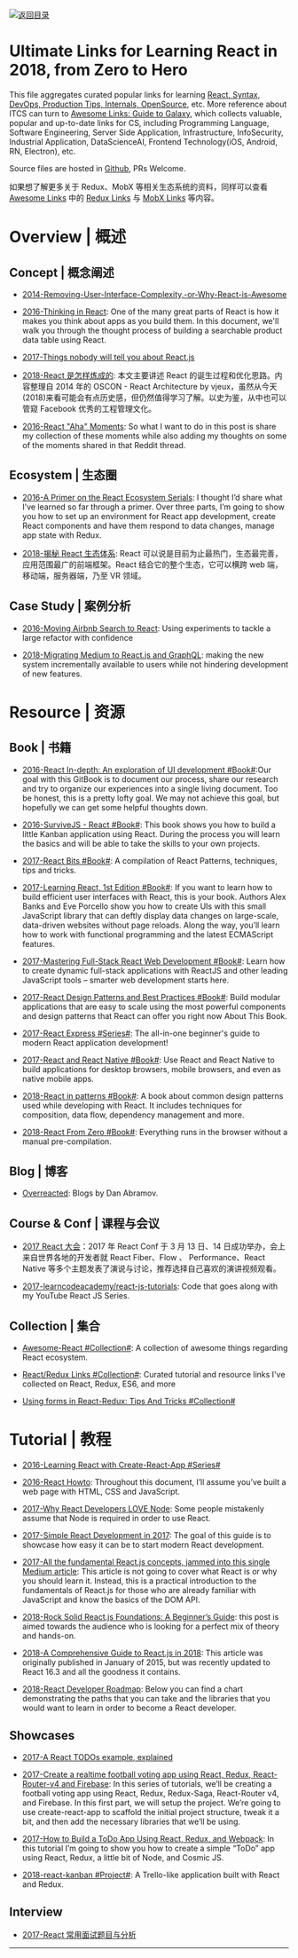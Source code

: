 [![返回目录](https://user-images.githubusercontent.com/5803001/38079637-ff0abcf0-3371-11e8-9b76-ad651620afc7.jpg)](https://github.com/wxyyxc1992/Awesome-Links)

# Ultimate Links for Learning React in 2018, from Zero to Hero

This file aggregates curated popular links for learning [React, Syntax, DevOps, Production Tips, Internals, OpenSource](https://github.com/wxyyxc1992/Awesome-Links/blob/master/Web/Framework/React), etc. More reference about ITCS can turn to [Awesome Links: Guide to Galaxy](https://github.com/wxyyxc1992/Awesome-Links), which collects valuable, popular and up-to-date links for CS, including Programming Language, Software Engineering, Server Side Application, Infrastructure, InfoSecurity, Industrial Application, DataScienceAI, Frontend Technology(iOS, Android, RN, Electron), etc.

Source files are hosted in [Github](https://github.com/wxyyxc1992/Awesome-Links/blob/master/Web/Framework/React), PRs Welcome.

如果想了解更多关于 Redux、MobX 等相关生态系统的资料，同样可以查看 [Awesome Links]() 中的 [Redux Links](https://parg.co/Yds) 与 [MobX Links](https://github.com/wxyyxc1992/Awesome-Links/blob/master/Web/Framework/MobX/MobX-Links.md) 等内容。

# Overview | 概述

## Concept | 概念阐述

- [2014-Removing-User-Interface-Complexity,-or-Why-React-is-Awesome](http://jlongster.com/Removing-User-Interface-Complexity,-or-Why-React-is-Awesome)

- [2016-Thinking in React](https://facebook.github.io/react/docs/thinking-in-react.html): One of the many great parts of React is how it makes you think about apps as you build them. In this document, we'll walk you through the thought process of building a searchable product data table using React.

* [2017-Things nobody will tell you about React.js](https://parg.co/bNg)

* [2018-React 是怎样炼成的](https://segmentfault.com/a/1190000013365426): 本文主要讲述 React 的诞生过程和优化思路。内容整理自 2014 年的 OSCON - React Architecture by vjeux，虽然从今天(2018)来看可能会有点历史感，但仍然值得学习了解。以史为鉴，从中也可以管窥 Facebook 优秀的工程管理文化。

* [2016-React "Aha" Moments](https://tylermcginnis.com/react-aha-moments/): So what I want to do in this post is share my collection of these moments while also adding my thoughts on some of the moments shared in that Reddit thread.

## Ecosystem | 生态圈

- [2016-A Primer on the React Ecosystem Serials](http://patternhatch.com/2016/07/06/a-primer-on-the-react-ecosystem-part-1-of-3/): I thought I’d share what I’ve learned so far through a primer. Over three parts, I’m going to show you how to set up an environment for React app development, create React components and have them respond to data changes, manage app state with Redux.

* [2018-揭秘 React 生态体系](https://zhuanlan.zhihu.com/p/26270621): React 可以说是目前为止最热门，生态最完善，应用范围最广的前端框架。React 结合它的整个生态，它可以横跨 web 端，移动端，服务器端，乃至 VR 领域。

## Case Study | 案例分析

- [2016-Moving Airbnb Search to React](http://6me.us/2mS): Using experiments to tackle a large refactor with confidence

* [2018-Migrating Medium to React.js and GraphQL](https://www.infoq.com/news/2018/05/medium-reactjs-graphql-migration): making the new system incrementally available to users while not hindering development of new features.

# Resource | 资源

## Book | 书籍

- [2016-React In-depth: An exploration of UI development #Book#](https://www.gitbook.com/book/developmentarc/react-indepth/details):Our goal with this GitBook is to document our process, share our research and try to organize our experiences into a single living document. Too be honest, this is a pretty lofty goal. We may not achieve this goal, but hopefully we can get some helpful thoughts down.

- [2016-SurviveJS - React #Book#](https://github.com/survivejs/react-book): This book shows you how to build a little Kanban application using React. During the process you will learn the basics and will be able to take the skills to your own projects.

- [2017-React Bits #Book#](https://github.com/vasanthk/react-bits): A compilation of React Patterns, techniques, tips and tricks.

- [2017-Learning React, 1st Edition #Book#](https://www.safaribooksonline.com/library/view/learning-react-1st/9781491954614/): If you want to learn how to build efficient user interfaces with React, this is your book. Authors Alex Banks and Eve Porcello show you how to create UIs with this small JavaScript library that can deftly display data changes on large-scale, data-driven websites without page reloads. Along the way, you’ll learn how to work with functional programming and the latest ECMAScript features.

* [2017-Mastering Full-Stack React Web Development #Book#](https://www.safaribooksonline.com/library/view/mastering-full-stack-react/9781786461766/): Learn how to create dynamic full-stack applications with ReactJS and other leading JavaScript tools – smarter web development starts here.

* [2017-React Design Patterns and Best Practices #Book#](https://www.safaribooksonline.com/library/view/react-design-patterns/9781786464538/): Build modular applications that are easy to scale using the most powerful components and design patterns that React can offer you right now About This Book.

* [2017-React Express #Series#](https://github.com/dabbott/react-express): The all-in-one beginner's guide to modern React application development!

* [2017-React and React Native #Book#](https://parg.co/beh): Use React and React Native to build applications for desktop browsers, mobile browsers, and even as native mobile apps.

* [2018-React in patterns #Book#](https://legacy.gitbook.com/book/krasimir/react-in-patterns/details): A book about common design patterns used while developing with React. It includes techniques for composition, data flow, dependency management and more.

* [2018-React From Zero #Book#](https://github.com/kay-is/react-from-zero): Everything runs in the browser without a manual pre-compilation.

## Blog | 博客

- [Overreacted](https://overreacted.io/): Blogs by Dan Abramov.

## Course & Conf | 课程与会议

- [2017 React 大会](http://conf.reactjs.org/livestream)：2017 年 React Conf 于 3 月 13 日、14 日成功举办，会上来自世界各地的开发者就 React Fiber、Flow 、 Performance、React Native 等多个主题发表了演说与讨论，推荐选择自己喜欢的演讲视频观看。

- [2017-learncodeacademy/react-js-tutorials](https://github.com/learncodeacademy/react-js-tutorials): Code that goes along with my YouTube React JS Series.

## Collection | 集合

- [Awesome-React #Collection#](https://github.com/enaqx/awesome-react): A collection of awesome things regarding React ecosystem.

* [React/Redux Links #Collection#](https://github.com/markerikson/react-redux-links): Curated tutorial and resource links I've collected on React, Redux, ES6, and more

* [Using forms in React-Redux: Tips And Tricks #Collection#](https://medium.com/@royisch/using-forms-in-react-redux-tips-and-tricks-48ad9c7522f6#.krt2lrdhw)

# Tutorial | 教程

- [2016-Learning React with Create-React-App #Series#](https://parg.co/bhf)

- [2016-React Howto](https://github.com/petehunt/react-howto): Throughout this document, I’ll assume you’ve built a web page with HTML, CSS and JavaScript.

* [2017-Why React Developers LOVE Node](https://medium.com/@samerbuna/why-react-developers-love-node-83f6053d68): Some people mistakenly assume that Node is required in order to use React.

* [2017-Simple React Development in 2017](https://parg.co/bCx): The goal of this guide is to showcase how easy it can be to start modern React development.

- [2017-All the fundamental React.js concepts, jammed into this single Medium article](https://parg.co/bzp): This article is not going to cover what React is or why you should learn it. Instead, this is a practical introduction to the fundamentals of React.js for those who are already familiar with JavaScript and know the basics of the DOM API.

* [2018-Rock Solid React.js Foundations: A Beginner’s Guide](https://parg.co/Uv3): this post is aimed towards the audience who is looking for a perfect mix of theory and hands-on.

* [2018-A Comprehensive Guide to React.js in 2018](https://medium.freecodecamp.org/a-comprehensive-guide-to-react-js-in-2018-ba8bb6975597): This article was originally published in January of 2015, but was recently updated to React 16.3 and all the goodness it contains.

* [2018-React Developer Roadmap](https://github.com/adam-golab/react-developer-roadmap): Below you can find a chart demonstrating the paths that you can take and the libraries that you would want to learn in order to become a React developer.

## Showcases

- [2017-A React TODOs example, explained](https://hackernoon.com/a-react-todos-example-explained-6df53cdebed1)

- [2017-Create a realtime football voting app using React, Redux, React-Router-v4 and Firebase](https://parg.co/bhD): In this series of tutorials, we’ll be creating a football voting app using React, Redux, Redux-Saga, React-Router v4, and Firebase. In this first part, we will setup the project. We’re going to use create-react-app to scaffold the initial project structure, tweak it a bit, and then add the necessary libraries that we’ll be using.

* [2017-How to Build a ToDo App Using React, Redux, and Webpack](https://parg.co/bMT): In this tutorial I’m going to show you how to create a simple “ToDo” app using React, Redux, a little bit of Node, and Cosmic JS.

- [2018-react-kanban #Project#](https://github.com/yogaboll/react-kanban): A Trello-like application built with React and Redux.

## Interview

- [2017-React 常用面试题目与分析](https://zhuanlan.zhihu.com/p/24856035)

---
